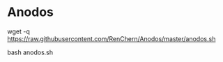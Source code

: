 # Anodos



wget -q https://raw.githubusercontent.com/RenChern/Anodos/master/anodos.sh <br/>

bash anodos.sh
